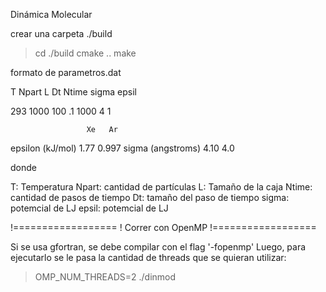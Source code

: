 Dinámica Molecular

crear una carpeta ./build
> cd ./build
> cmake ..
> make


formato de parametros.dat

T Npart L Dt Ntime sigma epsil

293 1000 100 .1 1000 4 1

                     Xe   Ar 
epsilon (kJ/mol)    1.77  0.997
sigma (angstroms)   4.10  4.0

donde

T: Temperatura
Npart: cantidad de partículas
L: Tamaño de la caja
Ntime: cantidad de pasos de tiempo
Dt: tamaño del paso de tiempo
sigma: potemcial de LJ
epsil: potemcial de LJ
       
!==================
! Correr con OpenMP
!==================

Si se usa gfortran, se debe compilar con el flag '-fopenmp'
Luego, para ejecutarlo se le pasa la cantidad de threads que
se quieran utilizar:

> OMP_NUM_THREADS=2
> ./dinmod

